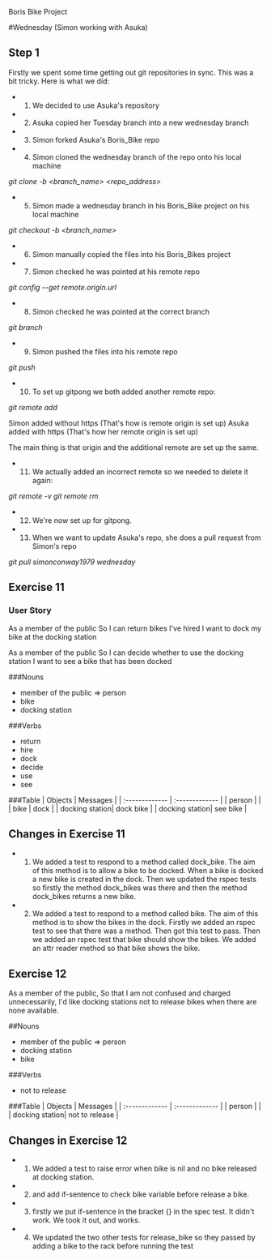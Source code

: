 Boris Bike Project

#Wednesday (Simon working with Asuka)

## Step 1
Firstly we spent some time getting out git repositories in sync.
This was a bit tricky. Here is what we did:

- 1. We decided to use Asuka's repository
- 2. Asuka copied her Tuesday branch into a new wednesday branch
- 3. Simon forked Asuka's Boris_Bike repo
- 4. Simon cloned the wednesday branch of the repo onto his local machine

*git clone -b <branch_name> <repo_address>*

- 5. Simon made a wednesday branch in his Boris_Bike project on his local machine

*git checkout -b <branch_name>*

- 6. Simon manually copied the files into his Boris_Bikes project
- 7. Simon checked he was pointed at his remote repo

*git config --get remote.origin.url*

- 8. Simon checked he was pointed at the correct branch

*git branch*

- 9. Simon pushed the files into his remote repo

*git push*

- 10. To set up gitpong we both added another remote repo:

*git remote add <pair name> <URL to pair partners repo>*

Simon added without https (That's how is remote origin is set up)
Asuka added with https (That's how her remote origin is set up)

The main thing is that origin and the additional remote are set up the same.

- 11. We actually added an incorrect remote so we needed to delete it again:

*git remote -v*
*git remote rm <remote name>*

- 12. We're now set up for gitpong.

- 13. When we want to update Asuka's repo, she does a pull request from Simon's repo

*git pull simonconway1979 wednesday*


## Exercise 11

### User Story

As a member of the public
So I can return bikes I've hired
I want to dock my bike at the docking station

As a member of the public
So I can decide whether to use the docking station
I want to see a bike that has been docked

###Nouns
- member of the public => person
- bike
- docking station

###Verbs
- return
- hire
- dock
- decide
- use
- see

###Table
| Objects        | Messages       |
| :------------- | :------------- |
| person         |                |
| bike           | dock           |
| docking station| dock  bike     |
| docking station| see  bike      |


## Changes in Exercise 11

- 1. We added a test to respond to a method called dock_bike.
The aim of this method is to allow a bike to be docked.
When a bike is docked a new bike is created in the dock.
Then we updated the rspec tests so firstly the method dock_bikes was there and then the method dock_bikes returns a new bike.

- 2. We added a test to respond to a method called bike. The aim of this method is to show the bikes in the dock.
Firstly we added an rspec test to see that there was a method. Then got this test to pass.
Then we added an rspec test that bike should show the bikes.
We added an attr reader method so that bike shows the bike.


## Exercise 12

As a member of the public,
So that I am not confused and charged unnecessarily,
I'd like docking stations not to release bikes when there are none available.

##Nouns
- member of the public => person
- docking station
- bike

###Verbs
- not to release

###Table
| Objects        | Messages       |
| :------------- | :------------- |
| person         |                |
| docking station| not to release |

## Changes in Exercise 12

- 1. We added a test to raise error when bike is nil and no bike released at docking station.
- 2. and add if-sentence to check bike variable before release a bike.
- 3. firstly we put if-sentence in the bracket {} in the spec test. It didn't work. We took it out, and works.
- 4. We updated the two other tests for release_bike so they passed by adding a bike to the rack before running the test
